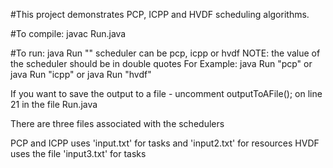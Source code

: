 #This project demonstrates PCP, ICPP and HVDF scheduling algorithms.

#To compile: 
javac Run.java

#To run:
java Run "<scheduler>"
scheduler can be pcp, icpp or hvdf
NOTE: the value of the scheduler should be in double quotes
For Example: java Run "pcp" or java Run "icpp" or java Run "hvdf"

If you want to save the output to a file - uncomment outputToAFile(); on line 21 in the file Run.java

There are three files associated with the schedulers

PCP and ICPP uses 'input.txt' for tasks and 'input2.txt' for resources
HVDF uses the file 'input3.txt' for tasks